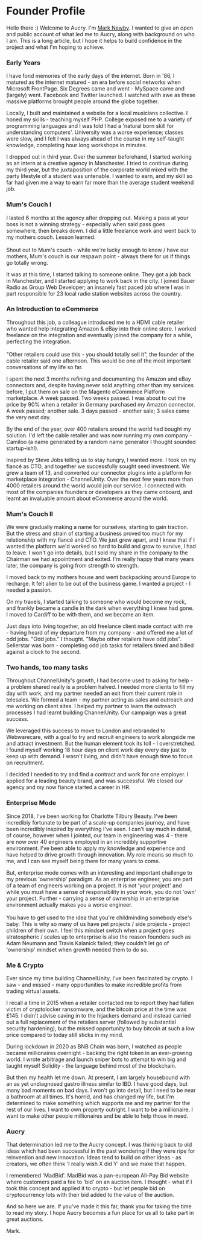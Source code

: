 # Founder Profile

Hello there :) Welcome to Aucry. I'm [Mark Newby](https://www.linkedin.com/in/mjnewby/). I wanted to give an open and public account of what led me to Aucry, along with background on who I am. This is a long article, but I hope it helps to build confidence in the project and what I'm hoping to achieve.

### Early Years

I have fond memories of the early days of the internet. Born in '86, I matured as the internet matured - an era before social networks when Microsoft FrontPage. Six Degrees came and went - MySpace came and (largely) went. Facebook and Twitter launched. I watched with awe as these massive platforms brought people around the globe together.

Locally, I built and maintained a website for a local musicians collective. I honed my skills - teaching myself PHP. College exposed me to a variety of programming languages and I was told I had a 'natural born skill for understanding computers'. University was a worse experience; classes were slow, and I felt I was always ahead of the course in my self-taught knowledge, completing hour long workshops in minutes.

I dropped out in third year. Over the summer beforehand, I started working as an intern at a creative agency in Manchester. I tried to continue during my third year, but the juxtaposition of the corporate world mixed with the party lifestyle of a student was untenable. I wanted to earn, and my skill so far had given me a way to earn far more than the average student weekend job.

### Mum's Couch I

I lasted 6 months at the agency after dropping out. Making a pass at your boss is not a winning strategy - especially when said pass goes somewhere, then breaks down. I did a little freelance work and went back to my mothers couch. Lesson learned.\
\
Shout out to Mum's couch - while we're lucky enough to know / have our mothers, Mum's couch is our respawn point - always there for us if things go totally wrong.

It was at this time, I started talking to someone online. They got a job back in Manchester, and I started applying to work back in the city. I joined Bauer Radio as Group Web Developer; an insanely fast paced job where I was in part responsible for 23 local radio station websites across the country.&#x20;

### An Introduction to eCommerce

Throughout this job, a colleague introduced me to a HDMI cable retailer who wanted help integrating Amazon & eBay into their online store. I worked freelance on the integration and eventually joined the company for a while, perfecting the integration. \
\
"Other retailers could use this - you should totally sell it", the founder of the cable retailer said one afternoon. This would be one of the most important conversations of my life so far.

I spent the next 3 months refining and documenting the Amazon and eBay connectors and, despite having never sold anything other than my services before, I put them on sale on the Magento eCommerce Platform marketplace. A week passed. Two weeks passed. I was about to cut the price by 90% when a retailer in Germany purchased my Amazon connector. A week passed; another sale. 3 days passed - another sale; 3 sales came the very next day.

By the end of the year, over 400 retailers around the world had bought my solution. I'd left the cable retailer and was now running my own company - Camiloo (a name generated by a random name generator I thought sounded startup-ish!).

Inspired by Steve Jobs telling us to stay hungry, I wanted more. I took on my fiancé as CTO, and together we successfully sought seed investment. We grew a team of 13, and converted our connector plugins into a platform for marketplace integration - ChannelUnity. Over the next few years more than 4000 retailers around the world would join our service. I connected with most of the companies founders or developers as they came onboard, and learnt an invaluable amount about eCommerce around the world.

### Mum's Couch II

We were gradually making a name for ourselves, starting to gain traction. But the stress and strain of starting a business proved too much for my relationship with my fiancé and CTO. We just grew apart, and I knew that if I wanted the platform we'd worked so hard to build and grow to survive, I had to leave. I won't go into details, but I sold my share in the company to the Chairman we had appointment and exited. I'm really happy that many years later, the company is going from strength to strength.

I moved back to my mothers house and went backpacking around Europe to recharge. It felt alien to be out of the business game. I wanted a project - I needed a passion.

On my travels, I started talking to someone who would become my rock, and frankly became a candle in the dark when everything I knew had gone. I moved to Cardiff to be with them, and we became an item.

Just days into living together, an old freelance client made contact with me - having heard of my departure from my company - and offered me a lot of odd jobs. "Odd jobs." I thought. "Maybe other retailers have odd jobs". Sellerstar was born - completing odd job tasks for retailers timed and billed against a clock to the second.&#x20;

### Two hands, too many tasks

Throughout ChannelUnity's growth, I had become used to asking for help - a problem shared really is a problem halved. I needed more clients to fill my day with work, and my partner needed an exit from their current role in telesales. We formed a team - my partner acting as sales and outreach and me working on client sites. I helped my partner to learn the outreach processes I had learnt building ChannelUnity. Our campaign was a great success.

We leveraged this success to move to London and rebranded to Webwarecare, with a goal to try and recruit engineers to work alongside me and attract investment. But the human element took its toll - I overstretched. I found myself working 18 hour days on client work day every day just to keep up with demand. I wasn't living, and didn't have enough time to focus on recruitment.

I decided I needed to try and find a contract and work for one employer. I applied for a leading beauty brand, and was successful. We closed our agency and my now fiancé started a career in HR.&#x20;

### Enterprise Mode

Since 2018, I've been working for Charlotte Tilbury Beauty. I've been incredibly fortunate to be part of a scale-up companies journey, and have been incredibly inspired by everything I've seen. I can't say much in detail, of course, however when I jointed, our team in engineering was 4 - there are now over 40 engineers employed in an incredibly supportive environment. I've been able to apply my knowledge and experience and have helped to drive growth through innovation. My role means so much to me, and I can see myself being there for many years to come.

But, enterprise mode comes with an interesting and important challenge to my previous 'ownership' paradigm. As an enterprise engineer, you are part of a team of engineers working on a project. It is not 'your project' and while you must have a sense of responsibility in your work, you do not 'own' your project. Further - carrying a sense of ownership in an enterprise environment actually makes you a worse engineer. \
\
You have to get used to the idea that you're childminding somebody else's baby. This is why so many of us have pet projects / side projects - project children of their own. I feel this mindset switch when a project goes stratospheric / scales up to enterprise is also the reason founders such as Adam Neumann and Travis Kalanick failed; they couldn't let go of 'ownership' mindset when growth needed them to do so.

### Me & Crypto

Ever since my time building ChannelUnity, I've been fascinated by crypto. I saw - and missed - many opportunities to make incredible profits from trading virtual assets.&#x20;

I recall a time in 2015 when a retailer contacted me to report they had fallen victim of cryptolocker ransomware, and the bitcoin price at the time was £145. I didn't advise caving in to the hijackers demand and instead carried out a full replacement of the retailers server (followed by substantial security hardening), but the missed opportunity to buy bitcoin at such a low price compared to today still sticks in my mind.

During lockdown in 2020 as BNB Chain was born, I watched as people became millionaires overnight - backing the right token in an ever-growing world. I wrote arbitrage and launch sniper bots to attempt to win big and taught myself Solidity - the language behind most of the blockchain.&#x20;

But then my health let me down. At present, I am largely housebound with an as yet undiagnosed gastro illness similar to IBD. I have good days, but many bad moments on bad days. I won't go into detail, but I need to be near a bathroom at all times. It's horrid, and has changed my life, but I'm determined to make something which supports me and my partner for the rest of our lives. I want to own property outright. I want to be a millionaire. I want to make other people millionaires and be able to help those in need.

### Aucry

That determination led me to the Aucry concept. I was thinking back to old ideas which had been successful in the past wondering if they were ripe for reinvention and new innovation. Ideas tend to build on other ideas - as creators, we often think 'I really wish X did Y' and we make that happen.

I remembered 'MadBid'. MadBid was a pan-european All-Pay Bid website where customers paid a fee to 'bid' on an auction item. I thought - what if I took this concept and applied it to crypto - but let people bid on cryptocurrency lots with their bid added to the value of the auction.

And so here we are. If you've made it this far, thank you for taking the time to read my story. I hope Aucry becomes a fun place for us all to take part in great auctions.

Mark.



&#x20;
